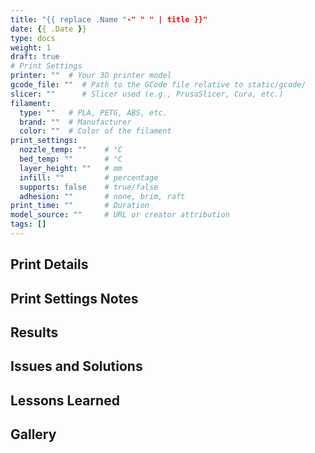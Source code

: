 ```yaml
---
title: "{{ replace .Name "-" " " | title }}"
date: {{ .Date }}
type: docs
weight: 1
draft: true
# Print Settings
printer: ""  # Your 3D printer model
gcode_file: ""  # Path to the GCode file relative to static/gcode/
slicer: ""      # Slicer used (e.g., PrusaSlicer, Cura, etc.)
filament: 
  type: ""   # PLA, PETG, ABS, etc.
  brand: ""  # Manufacturer
  color: ""  # Color of the filament
print_settings:
  nozzle_temp: ""    # °C
  bed_temp: ""       # °C
  layer_height: ""   # mm
  infill: ""         # percentage
  supports: false    # true/false
  adhesion: ""       # none, brim, raft
print_time: ""       # Duration
model_source: ""     # URL or creator attribution
tags: []
---
```


## Print Details
<!-- Brief description of what you're printing and why -->

## Print Settings Notes
<!-- Any specific settings adjustments or special considerations -->

## Results
<!-- How did it turn out? Include images if possible -->

## Issues and Solutions
<!-- Any problems encountered and how they were resolved -->

## Lessons Learned
<!-- What would you do differently next time? -->

## Gallery
<!-- Additional images of the print --> 